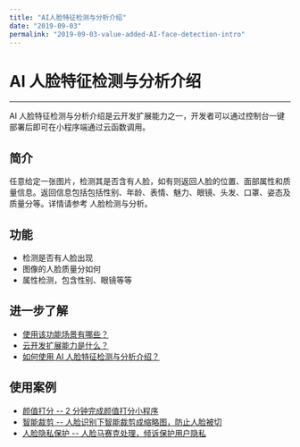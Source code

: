 ```yaml
---
title: "AI人脸特征检测与分析介绍"
date: "2019-09-03"
permalink: "2019-09-03-value-added-AI-face-detection-intro"
---
```


# AI 人脸特征检测与分析介绍

---

AI 人脸特征检测与分析介绍是云开发扩展能力之一，开发者可以通过控制台一键部署后即可在小程序端通过云函数调用。

## 简介

任意给定一张图片，检测其是否含有人脸，如有则返回人脸的位置、面部属性和质量信息。返回信息包括包括性别、年龄、表情、魅力、眼镜、头发、口罩、姿态及质量分等。详情请参考 人脸检测与分析。

## 功能

- 检测是否有人脸出现
- 图像的人脸质量分如何
- 属性检测，包含性别、眼镜等等

## 进一步了解

- [使用该功能场景有哪些？](./AI人脸特征检测与分析使用场景.md)
- [云开发扩展能力是什么？](../云开发扩展能力简介.md)
- [如何使用 AI 人脸特征检测与分析介绍？](./AI人脸特征分析与检测使用指引.md)

## 使用案例

- [颜值打分 -- 2 分钟完成颜值打分小程序](./使用案例/2%20分钟完成颜值打分小程序.md)
- [智能裁剪 -- 人脸识别下智能裁剪成缩略图，防止人脸被切](./使用案例/智能裁剪.md)
- [人脸隐私保护 -- 人脸马赛克处理，倾诉保护用户隐私](./使用案例/人脸隐私保护.md)

